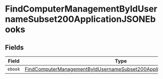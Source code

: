 # FindComputerManagementByIdUsernameSubset200ApplicationJSONEbooks


## Fields

| Field                                                                                                                                                                     | Type                                                                                                                                                                      | Required                                                                                                                                                                  | Description                                                                                                                                                               |
| ------------------------------------------------------------------------------------------------------------------------------------------------------------------------- | ------------------------------------------------------------------------------------------------------------------------------------------------------------------------- | ------------------------------------------------------------------------------------------------------------------------------------------------------------------------- | ------------------------------------------------------------------------------------------------------------------------------------------------------------------------- |
| `ebook`                                                                                                                                                                   | [FindComputerManagementByIdUsernameSubset200ApplicationJSONEbooksEbook](../../models/operations/findcomputermanagementbyidusernamesubset200applicationjsonebooksebook.md) | :heavy_minus_sign:                                                                                                                                                        | N/A                                                                                                                                                                       |